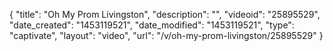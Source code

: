 {
    "title": "Oh My Prom Livingston",
    "description": "",
    "videoid": "25895529",
    "date_created": "1453119521",
    "date_modified": "1453119521",
    "type": "captivate",
    "layout": "video",
    "url": "\/v\/oh-my-prom-livingston\/25895529"
}